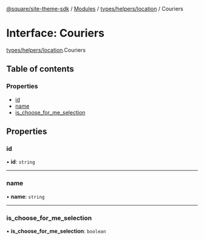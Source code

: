 [@square/site-theme-sdk](../GettingStarted.md) / [Modules](../modules.md) / [types/helpers/location](../modules/types_helpers_location.md) / Couriers

# Interface: Couriers

[types/helpers/location](../modules/types_helpers_location.md).Couriers

## Table of contents

### Properties

- [id](types_helpers_location.Couriers.md#id)
- [name](types_helpers_location.Couriers.md#name)
- [is\_choose\_for\_me\_selection](types_helpers_location.Couriers.md#is_choose_for_me_selection)

## Properties

### id

• **id**: `string`

___

### name

• **name**: `string`

___

### is\_choose\_for\_me\_selection

• **is\_choose\_for\_me\_selection**: `boolean`

